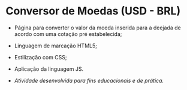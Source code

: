 # Conversor de Moedas (USD - BRL)
- Página para converter o valor da moeda inserida para a deejada de acordo com uma cotação pré estabelecida;
- Linguagem de marcação HTML5;
- Estilização com CSS;
- Aplicação da linguagem JS.

- _Atividade desenvolvida para fins educacionais e de prática._
